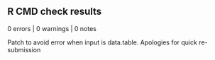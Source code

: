 ## R CMD check results

0 errors | 0 warnings | 0 notes

Patch to avoid error when input is data.table. Apologies for quick re-submission
